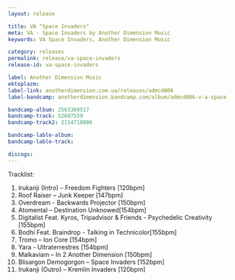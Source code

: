 ```yaml
---
layout: release

title: VA "Space Invaders"
meta: VA - Space Invaders by Another Dimension Music
keywords: VA Space Invaders, Another Dimension Music

category: releases
permalink: release/va-space-invaders
release-id: va-space-invaders

label: Another Dimension Music
ektoplazm: 
label-link: anotherdimension.com.ua/releases/admcd006
label-bandcamp: anotherdimension.bandcamp.com/album/admcd006-v-a-space-invaders-out-now

bandcamp-album: 2563369517
bandcamp-track: 52697559
bandcamp-track2: 2114718806

bandcamp-lable-album: 
bandcamp-lable-track: 

discogs: 
---
```


Tracklist:

01. Irukanji (Intro) – Freedom Fighters [120bpm]
02. Roof Raiser – Junk Keeper [147bpm]
03. Overdream - Backwards Projector [150bpm]
04. Atomental – Destination Unknowed[154bpm]
05. Digitalist Feat. Kyros, Tripadvisor & Friends - Psychedelic Creativity [155bpm]
06. Bodhi Feat. Braindrop - Talking in Technicolor[155bpm]
07. Tromo – Ion Core [154bpm]
08. Yara - Ultraterrestres [154bpm]
09. Malkaviam – In 2 Another Dimension [150bpm]
10. Blisargon Demogorgon – Space Invaders [152bpm]
11. Irukanji (Outro) – Kremlin Invaders [120bpm]